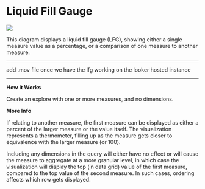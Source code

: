 #  Liquid Fill Gauge

![](/Users/4mile/Documents/github/custom_visualizations_v2/src/examples/liquid_fill_gauge/liquid_fill_gauge.png)
 
This diagram displays a liquid fill gauge (LFG), showing either a single measure value as a percentage, or a comparison of one measure to another measure.



****
add .mov file once we have the lfg working on the looker hosted instance
****

**How it Works**

Create an explore with one or more measures, and no dimensions. 

**More Info**

If relating to another measure, the first measure can be displayed as either a percent of the larger measure or the value itself. The visualization represents a thermometer, filling up as the measure gets closer to equivalence with the larger measure (or 100).

Including any dimensions in the query will either have no effect or will cause the measure to aggregate at a more granular level, in which case the visualization will display the top (in data grid) value of the first measure, compared to the top value of the second measure. In such cases, ordering affects which row gets displayed.



